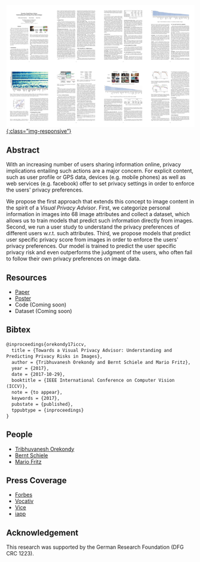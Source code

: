 [![image-title-here](overview.jpg){:class=”img-responsive”}](https://arxiv.org/abs/1703.10660)

## Abstract
With an increasing number of users sharing information online, privacy implications entailing such actions are a major concern.
For explicit content, such as user profile or GPS data, devices (e.g. mobile phones) as well as web services (e.g. facebook) offer to set privacy settings in order to enforce the users' privacy preferences.

We propose the first approach that extends this concept to image content in the spirit of a _Visual Privacy Advisor_.  First, we categorize personal information in images into 68 image attributes and collect a dataset, which allows us to train models that predict such information directly from images. Second, we run a user study to understand the privacy preferences of different users w.r.t. such attributes. Third, we propose models that predict user specific privacy score from images in order to enforce the users' privacy preferences. Our model is trained to predict the user specific privacy risk and even outperforms the judgment of the users, who often fail to follow their own privacy preferences on image data.

## Resources
  - [Paper](https://arxiv.org/abs/1703.10660)
  - [Poster](http://resources.mpi-inf.mpg.de/d2/orekondy/orekondy17iccv.pdf)
  - Code (Coming soon)
  - Dataset (Coming soon)
  
## Bibtex
```
@inproceedings{orekondy17iccv,
  title = {Towards a Visual Privacy Advisor: Understanding and Predicting Privacy Risks in Images},
  author = {Tribhuvanesh Orekondy and Bernt Schiele and Mario Fritz},
  year = {2017},
  date = {2017-10-29},
  booktitle = {IEEE International Conference on Computer Vision (ICCV)},
  note = {to appear},
  keywords = {2017},
  pubstate = {published},
  tppubtype = {inproceedings}
}
```

## People
  - [Tribhuvanesh Orekondy](https://www.mpi-inf.mpg.de/departments/computer-vision-and-multimodal-computing/people/tribhuvanesh-orekondy/)
  - [Bernt Schiele](https://www.mpi-inf.mpg.de/departments/computer-vision-and-multimodal-computing/people/bernt-schiele/)
  - [Mario Fritz](https://www.mpi-inf.mpg.de/departments/computer-vision-and-multimodal-computing/people/mario-fritz/)

## Press Coverage
  - [Forbes](https://www.forbes.com/sites/kevinmurnane/2017/04/10/your-selfies-can-hurt-you-but-theres-a-privacy-adviser-that-can-help/#189b66e7589a)
  - [Vocativ](http://www.vocativ.com/418862/ai-privacy-assistants-expose-sensitive-info/)
  - [Vice](https://motherboard.vice.com/en_us/article/3dmwqk/are-your-selfies-leaking-your-fingerprints-this-ai-will-let-you-know)
  - [iapp](https://iapp.org/news/a/researchers-develop-tool-to-warn-users-about-posting-personal-data-online/)

## Acknowledgement
This research was supported by the German Research Foundation (DFG CRC 1223).
